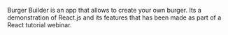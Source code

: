 Burger Builder is an app that allows to create your own burger. Its a demonstration of React.js and its features that has been made as part of a React tutorial webinar.
